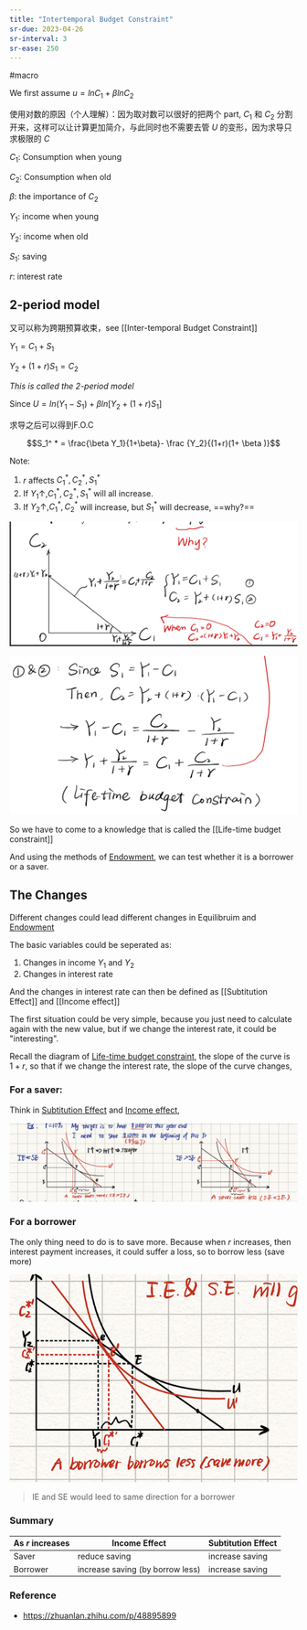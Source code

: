 ```yaml
---
title: "Intertemporal Budget Constraint"
sr-due: 2023-04-26
sr-interval: 3
sr-ease: 250
---
```


#macro 


We first assume $u=lnC_1+\beta ln C_2$

使用对数的原因（个人理解）：因为取对数可以很好的把两个 part, $C_1$ 和 $C_2$ 分割开来，这样可以让计算更加简介，与此同时也不需要去管 $U$ 的变形，因为求导只求极限的 $C$

$C_1$: Consumption when young

$C_2$: Consumption when old

$\beta$: the importance of $C_2$

$Y_1$: income when young

$Y_2$: income when old

$S_1$: saving

$r$: interest rate

## 2-period model

又可以称为跨期预算收束，see [[Inter-temporal Budget Constraint]]

$Y_1=C_1+S_1$

$Y_2+(1+r)S_1=C_2$

*This is called the 2-period model*

Since $U=ln(Y_1-S_1)+\beta ln[Y_2+(1+r)S_1]$

求导之后可以得到F.O.C

$$S_1^ * = \frac{\beta Y_1}{1+\beta}- \frac {Y_2}{(1+r)(1+ \beta )}$$

Note:

1. $r$ affects $C_1 ^ * ,C_2 ^ * ,S_1 ^ *$
2. If $Y_1\uparrow,C_1^ * ,C_2^ * , S_1 ^ *$ will all increase.
3. If $Y_2 \uparrow,C_1^ * ,C_2^ *$ will increase, but $S_1 ^ *$ will decrease, ==why?==

![](截屏2023-02-27%2022.57.24.png)

![](截屏2023-02-27%2022.57.48.png)

So we have to come to a knowledge that is called the [[Life-time budget constraint]]

And using the methods of [Endowment](Endowment.md), we can test whether it is a borrower or a saver.

## The Changes

Different changes could lead different changes in Equilibruim and [Endowment](Endowment.md)

The basic variables could be seperated as:

1. Changes in income $Y_1$ and $Y_2$ 
2. Changes in interest rate

And the changes in interest rate can then be defined as [[Subtitution Effect]] and [[Income effect]]

The first situation could be very simple, because you just need to calculate again with the new value, but if we change the interest rate, it could be "interesting".

Recall the diagram of [Life-time budget constraint](Life-time%20budget%20constraint.md), the slope of the curve is $1+r$, so that if we change the interest rate, the slope of the curve changes,

### For a saver:

Think in [Subtitution Effect](Subtitution%20Effect) and [Income effect](Income%20effect), 

![](截屏2023-04-06%2016.04.54.png)

### For a borrower

The only thing need to do is to save more. Because when $r$ increases, then interest payment increases, it could suffer a loss, so to borrow less (save more)

![](截屏2023-04-06%2016.06.20.png)

>IE and SE would leed to same direction for a borrower

### Summary

| As $r$ increases| Income Effect| Subtitution Effect|
|---|---|---|
|Saver|reduce saving|increase saving|
|Borrower|increase saving (by borrow less)|increase saving|


### Reference 

-  https://zhuanlan.zhihu.com/p/48895899